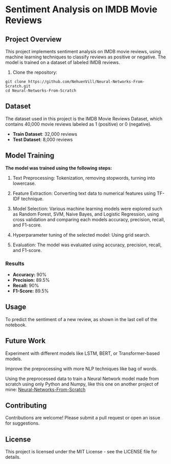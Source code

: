 # Sentiment Analysis on IMDB Movie Reviews

## Project Overview

This project implements sentiment analysis on IMDB movie reviews, using machine learning techniques to classify reviews as positive or negative. The model is trained on a dataset of labeled IMDB reviews.

1. Clone the repository:

```
git clone https://github.com/NehuenVill/Neural-Networks-From-Scratch.git
cd Neural-Networks-From-Scratch
```

## Dataset

The dataset used in this project is the IMDB Movie Reviews Dataset, which contains 40,000 movie reviews labeled as 1 (positive) or 0 (negative).

- **Train Dataset**: 32,000 reviews
- **Test Dataset**: 8,000 reviews

## Model Training

**The model was trained using the following steps:**

1. Text Preprocessing: Tokenization, removing stopwords, turning into lowercase.

2. Feature Extraction: Converting text data to numerical features using TF-IDF technique.

3. Model Selection: Various machine learning models were explored such as Random Forest, SVM, Naive Bayes, and Logistic Regression, using cross validation and comparing each models accuracy, precision, recall, and F1-score.

4. Hyperparameter tuning of the selected model: Using grid search.

5. Evaluation: The model was evaluated using accuracy, precision, recall, and F1-score.

### Results

- **Accuracy:** 90%
- **Precision:** 89.5%
- **Recall:** 90%
- **F1-Score:** 89.5%

## Usage


To predict the sentiment of a new review, as shown in the last cell of the notebook.


## Future Work

Experiment with different models like LSTM, BERT, or Transformer-based models.

Improve the preprocessing with more NLP techniques like bag of words.

Using the preprocessed data to train a Neural Network model made from scratch using only Python and Numpy, like this one on another project of mine: [Neural-Networks-From-Scratch](https://github.com/NehuenVill/Neural-Networks-From-Scratch)

## Contributing

Contributions are welcome! Please submit a pull request or open an issue for suggestions.

## License

This project is licensed under the MIT License - see the LICENSE file for details.